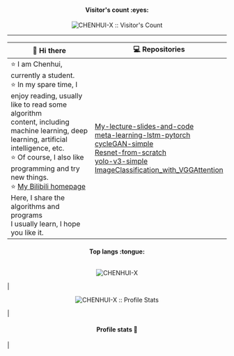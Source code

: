 
<h4 align="center">Visitor's count :eyes:</h4>

<p align="center"><img src="https://profile-counter.glitch.me/{CHENHUI-X}/count.svg" alt="CHENHUI-X :: Visitor's Count" /></p>  

---


|  👋 Hi there     |                       💻 Repositories                   |
|  --------------  |                            ----                          |
| ⭐️ I am Chenhui, currently a student.<br> ⭐ In my spare time, I enjoy reading, usually like to read some algorithm <br>content, including machine learning, deep learning, artificial intelligence, etc. <br>⭐️ Of course, I also like programming and try new things. <br>⭐️ [My Bilibili homepage](https://space.bilibili.com/294132471) Here, I share the algorithms and programs <br>I usually learn, I hope you like it.  |  [ My-lecture-slides-and-code ]( https://github.com/CHENHUI-X/My-lecture-slides-and-code )<br>  [meta-learning-lstm-pytorch]( https://github.com/CHENHUI-X/meta-learning-lstm-pytorch )<br>  [cycleGAN-simple]( https://github.com/CHENHUI-X/cycleGAN-simple )<br>  [Resnet-from-scratch]( https://github.com/CHENHUI-X/Resnet-from-scratch )<br>  [yolo-v3-simple]( https://github.com/CHENHUI-X/yolo-v3-simple)<br>  [ImageClassification_with_VGGAttention](https://github.com/CHENHUI-X/ImageClassification_with_VGGAttention)  |




 <h4 align="center">Top langs :tongue:</h4>

<img width=300/><p align="center"><img src="https://github-readme-stats.vercel.app/api/top-langs/?username=CHENHUI-X&langs_count=10&theme=tokyonight&layout=compact" alt="CHENHUI-X" /></p>

|<p align="center"><img src="https://github-readme-stats.vercel.app/api?username=CHENHUI-X&show_icons=true&theme=synthwave" alt="CHENHUI-X :: Profile Stats" /></p> |<h4 align="center">Profile stats :musical_keyboard:</h4>  |
